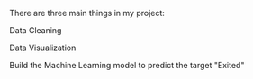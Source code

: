 There are three main things in my project:

Data Cleaning

Data Visualization

Build the Machine Learning model to predict the target "Exited"
